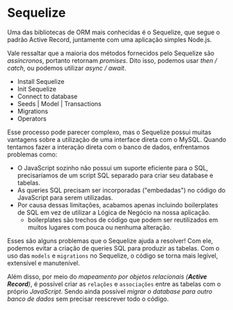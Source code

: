 # Sequelize
Uma das bibliotecas de ORM mais conhecidas é o Sequelize, que segue o padrão Active Record, juntamente com uma aplicação simples Node.js.

Vale ressaltar que a maioria dos métodos fornecidos pelo Sequelize são *assíncronos*, portanto retornam *promises*. Dito isso, podemos usar *then / catch*, ou podemos utilizar *async / await*.

- Install Sequelize
- Init Sequelize
- Connect to database
- Seeds | Model | Transactions
- Migrations
- Operators

Esse processo pode parecer complexo, mas o Sequelize possui muitas vantagens sobre a utilização de uma interface direta com o MySQL. Quando tentamos fazer a interação direta com o banco de dados, enfrentamos problemas como:
- O JavaScript sozinho não possui um suporte eficiente para o SQL, precisaríamos de um script SQL separado para criar seu database e tabelas.
- As queries SQL precisam ser incorporadas ("embedadas") no código do JavaScript para serem utilizadas.
- Por causa dessas limitações, acabamos apenas incluindo boilerplates de SQL em vez de utilizar a Lógica de Negócio na nossa aplicação.
  - boilerplates são trechos de código que podem ser reutilizados em muitos lugares com pouca ou nenhuma alteração.

Esses são alguns problemas que o Sequelize ajuda a resolver! Com ele, podemos evitar a criação de queries SQL para produzir as tabelas. Com o uso das `models` e `migrations` no Sequelize, o código se torna mais legível, extensível e manutenível.

Além disso, por meio do *mapeamento por objetos relacionais (**Active Record**)*, é possível criar as `relações` e `associações` entre as tabelas com o próprio *JavaScript*. Sendo ainda possível *migrar o database para outro banco de dados* sem precisar reescrever todo o código.
